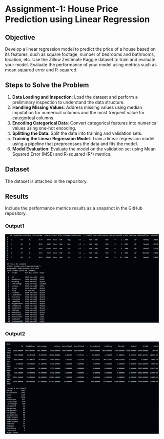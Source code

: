 # Assignment-1: House Price Prediction using Linear Regression

## Objective
Develop a linear regression model to predict the price of a house based on its features, such as square footage, number of bedrooms and bathrooms, location, etc. Use the Zillow Zestimate Kaggle dataset to train and evaluate your model. Evaluate the performance of your model using metrics such as mean squared error and R-squared.

## Steps to Solve the Problem
1. **Data Loading and Inspection**: Load the dataset and perform a preliminary inspection to understand the data structure.
2. **Handling Missing Values**: Address missing values using median imputation for numerical columns and the most frequent value for categorical columns.
3. **Encoding Categorical Data**: Convert categorical features into numerical values using one-hot encoding.
4. **Splitting the Data**: Split the data into training and validation sets.
5. **Training the Linear Regression Model**: Train a linear regression model using a pipeline that preprocesses the data and fits the model.
6. **Model Evaluation**: Evaluate the model on the validation set using Mean Squared Error (MSE) and R-squared (R²) metrics.

## Dataset
The dataset is attached in the repository.

## Results
Include the performance metrics results as a snapshot in the GitHub repository.

### Output1
![Output1](.\Output1.png)

### Output2
![Output2](.\Output2.png)

